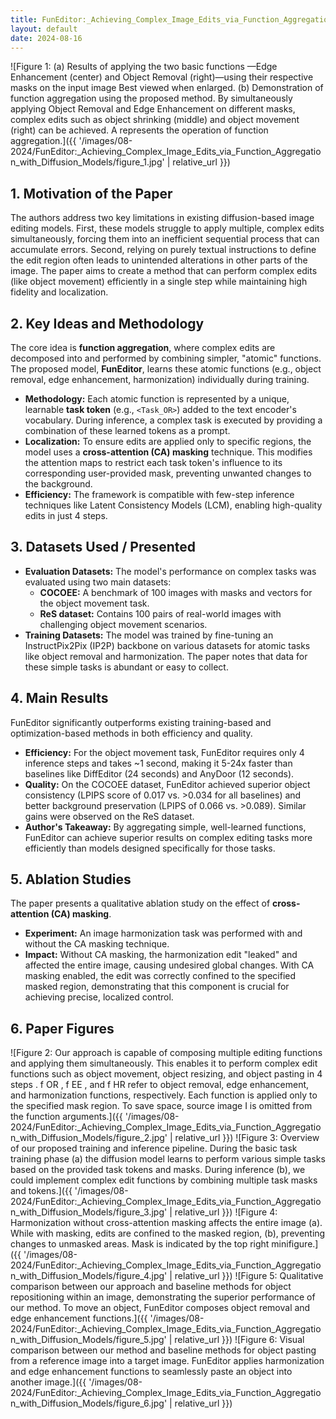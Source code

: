 ```yaml
---
title: FunEditor:_Achieving_Complex_Image_Edits_via_Function_Aggregation_with_Diffusion_Models
layout: default
date: 2024-08-16
---
```

![Figure 1: (a) Results of applying the two basic functions —Edge Enhancement (center) and Object Removal (right)—using their respective masks on the input image Best viewed when enlarged. (b) Demonstration of function aggregation using the proposed method. By simultaneously applying Object Removal and Edge Enhancement on different masks, complex edits such as object shrinking (middle) and object movement (right) can be achieved. A represents the operation of function aggregation.]({{ '/images/08-2024/FunEditor:_Achieving_Complex_Image_Edits_via_Function_Aggregation_with_Diffusion_Models/figure_1.jpg' | relative_url }})
## 1. Motivation of the Paper
The authors address two key limitations in existing diffusion-based image editing models. First, these models struggle to apply multiple, complex edits simultaneously, forcing them into an inefficient sequential process that can accumulate errors. Second, relying on purely textual instructions to define the edit region often leads to unintended alterations in other parts of the image. The paper aims to create a method that can perform complex edits (like object movement) efficiently in a single step while maintaining high fidelity and localization.

## 2. Key Ideas and Methodology
The core idea is **function aggregation**, where complex edits are decomposed into and performed by combining simpler, "atomic" functions. The proposed model, **FunEditor**, learns these atomic functions (e.g., object removal, edge enhancement, harmonization) individually during training.

-   **Methodology:** Each atomic function is represented by a unique, learnable **task token** (e.g., `<Task_OR>`) added to the text encoder's vocabulary. During inference, a complex task is executed by providing a combination of these learned tokens as a prompt.
-   **Localization:** To ensure edits are applied only to specific regions, the model uses a **cross-attention (CA) masking** technique. This modifies the attention maps to restrict each task token's influence to its corresponding user-provided mask, preventing unwanted changes to the background.
-   **Efficiency:** The framework is compatible with few-step inference techniques like Latent Consistency Models (LCM), enabling high-quality edits in just 4 steps.

## 3. Datasets Used / Presented
-   **Evaluation Datasets:** The model's performance on complex tasks was evaluated using two main datasets:
    -   **COCOEE:** A benchmark of 100 images with masks and vectors for the object movement task.
    -   **ReS dataset:** Contains 100 pairs of real-world images with challenging object movement scenarios.
-   **Training Datasets:** The model was trained by fine-tuning an InstructPix2Pix (IP2P) backbone on various datasets for atomic tasks like object removal and harmonization. The paper notes that data for these simple tasks is abundant or easy to collect.

## 4. Main Results
FunEditor significantly outperforms existing training-based and optimization-based methods in both efficiency and quality.

-   **Efficiency:** For the object movement task, FunEditor requires only 4 inference steps and takes ~1 second, making it 5-24x faster than baselines like DiffEditor (24 seconds) and AnyDoor (12 seconds).
-   **Quality:** On the COCOEE dataset, FunEditor achieved superior object consistency (LPIPS score of 0.017 vs. >0.034 for all baselines) and better background preservation (LPIPS of 0.066 vs. >0.089). Similar gains were observed on the ReS dataset.
-   **Author's Takeaway:** By aggregating simple, well-learned functions, FunEditor can achieve superior results on complex editing tasks more efficiently than models designed specifically for those tasks.

## 5. Ablation Studies
The paper presents a qualitative ablation study on the effect of **cross-attention (CA) masking**.

-   **Experiment:** An image harmonization task was performed with and without the CA masking technique.
-   **Impact:** Without CA masking, the harmonization edit "leaked" and affected the entire image, causing undesired global changes. With CA masking enabled, the edit was correctly confined to the specified masked region, demonstrating that this component is crucial for achieving precise, localized control.

## 6. Paper Figures
![Figure 2: Our approach is capable of composing multiple editing functions and applying them simultaneously. This enables it to perform complex edit functions such as object movement, object resizing, and object pasting in 4 steps . f OR , f EE , and f HR refer to object removal, edge enhancement, and harmonization functions, respectively. Each function is applied only to the specified mask region. To save space, source image I is omitted from the function arguments.]({{ '/images/08-2024/FunEditor:_Achieving_Complex_Image_Edits_via_Function_Aggregation_with_Diffusion_Models/figure_2.jpg' | relative_url }})
![Figure 3: Overview of our proposed training and inference pipeline. During the basic task training phase (a) the diffusion model learns to perform various simple tasks based on the provided task tokens and masks. During inference (b), we could implement complex edit functions by combining multiple task masks and tokens.]({{ '/images/08-2024/FunEditor:_Achieving_Complex_Image_Edits_via_Function_Aggregation_with_Diffusion_Models/figure_3.jpg' | relative_url }})
![Figure 4: Harmonization without cross-attention masking affects the entire image (a). While with masking, edits are confined to the masked region, (b), preventing changes to unmasked areas. Mask is indicated by the top right minifigure.]({{ '/images/08-2024/FunEditor:_Achieving_Complex_Image_Edits_via_Function_Aggregation_with_Diffusion_Models/figure_4.jpg' | relative_url }})
![Figure 5: Qualitative comparison between our approach and baseline methods for object repositioning within an image, demonstrating the superior performance of our method. To move an object, FunEditor composes object removal and edge enhancement functions.]({{ '/images/08-2024/FunEditor:_Achieving_Complex_Image_Edits_via_Function_Aggregation_with_Diffusion_Models/figure_5.jpg' | relative_url }})
![Figure 6: Visual comparison between our method and baseline methods for object pasting from a reference image into a target image. FunEditor applies harmonization and edge enhancement functions to seamlessly paste an object into another image.]({{ '/images/08-2024/FunEditor:_Achieving_Complex_Image_Edits_via_Function_Aggregation_with_Diffusion_Models/figure_6.jpg' | relative_url }})
